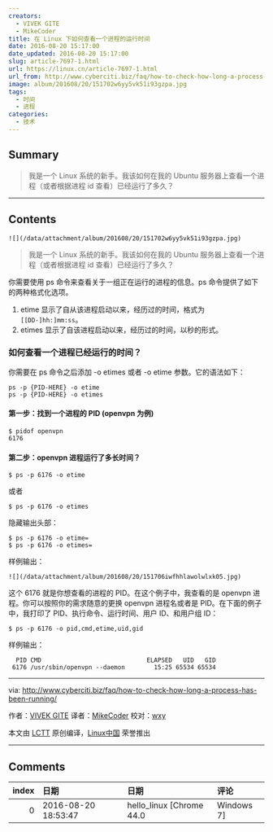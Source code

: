 ```yaml
---
creators:
  - VIVEK GITE
  - MikeCoder
title: 在 Linux 下如何查看一个进程的运行时间
date: 2016-08-20 15:17:00
date_updated: 2016-08-20 15:17:00
slug: article-7697-1.html
url: https://linux.cn/article-7697-1.html
url_from: http://www.cyberciti.biz/faq/how-to-check-how-long-a-process-has-been-running/
image: album/201608/20/151702w6yy5vk51i93gzpa.jpg
tags:
  - 时间
  - 进程
categories:
  - 技术
---
```


## Summary

> 我是一个 Linux 系统的新手。我该如何在我的 Ubuntu 服务器上查看一个进程（或者根据进程 id 查看）已经运行了多久？

***

<!-- more -->

## Contents

`![](/data/attachment/album/201608/20/151702w6yy5vk51i93gzpa.jpg)`

> 
> 我是一个 Linux 系统的新手。我该如何在我的 Ubuntu 服务器上查看一个进程（或者根据进程 id 查看）已经运行了多久？
> 
> 
> 

你需要使用 ps 命令来查看关于一组正在运行的进程的信息。ps 命令提供了如下的两种格式化选项。

1. etime 显示了自从该进程启动以来，经历过的时间，格式为 `[[DD-]hh:]mm:ss`。
2. etimes 显示了自该进程启动以来，经历过的时间，以秒的形式。

### 如何查看一个进程已经运行的时间？

你需要在 ps 命令之后添加 -o etimes 或者 -o etime 参数。它的语法如下：

```shell
ps -p {PID-HERE} -o etime
ps -p {PID-HERE} -o etimes
```

#### 第一步：找到一个进程的 PID (openvpn 为例)

```shell
$ pidof openvpn
6176
```

#### 第二步：openvpn 进程运行了多长时间？

```shell
$ ps -p 6176 -o etime
```

或者

```shell
$ ps -p 6176 -o etimes
```

隐藏输出头部：

```shell
$ ps -p 6176 -o etime=
$ ps -p 6176 -o etimes=
```

样例输出：

`![](/data/attachment/album/201608/20/151706iwfhhlawolwlxk05.jpg)`

这个 6176 就是你想查看的进程的 PID。在这个例子中，我查看的是 openvpn 进程。你可以按照你的需求随意的更换 openvpn 进程名或者是 PID。在下面的例子中，我打印了 PID、执行命令、运行时间、用户 ID、和用户组 ID：

```shell
$ ps -p 6176 -o pid,cmd,etime,uid,gid
```

样例输出：

```shell
  PID CMD                             ELAPSED   UID   GID
 6176 /usr/sbin/openvpn --daemon        15:25 65534 65534
```

---

via: <http://www.cyberciti.biz/faq/how-to-check-how-long-a-process-has-been-running/>

作者：[VIVEK GITE](http://www.cyberciti.biz/faq/how-to-check-how-long-a-process-has-been-running/) 译者：[MikeCoder](https://github.com/MikeCoder) 校对：[wxy](https://github.com/wxy)

本文由 [LCTT](https://github.com/LCTT/TranslateProject) 原创编译，[Linux中国](https://linux.cn/) 荣誉推出

***

## Comments

|   index | 日期                | 日期                                | 评论       |
|--------:|:--------------------|:------------------------------------|:-----------|
|       0 | 2016-08-20 18:53:47 | hello_linux [Chrome 44.0|Windows 7] | 支持一下。 |

